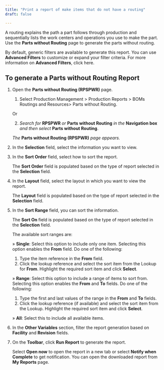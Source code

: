 ```yaml
---
title: "Print a report of make items that do not have a routing"
draft: false

---
```


A routing explains the path a part follows through production and sequentially lists the work centers and operations you use to make the part. Use the **Parts without Routing** page to generate the parts without routing.

By default, generic filters are available to generate this report. You can use **Advanced Filters** to customize or expand your filter criteria. For more information on **Advanced Filters**, click here.

## To generate a Parts without Routing Report

1.  Open the **Parts without Routing (RPSPWR)** page.

    1. Select Production Management > Production Reports > BOMs Routings and Resources> Parts without Routing.

    Or

    2.  *Search for* **RPSPWR** *or* **Parts without Routing** *in the* **Navigation box** *and then select* **Parts without Routing**.

    *The* **Parts without Routing (RPSPWR)** *page appears.*

2.  In the **Selection** field, select the information you want to view.
3.  In the **Sort Order** field, select how to sort the report.

    The **Sort Order** field is populated based on the type of report selected in the **Selection** field.

4.  In the **Layout** field, select the layout in which you want to view the report.

    The **Layout** field is populated based on the type of report selected in the **Selection** field.

5.  In the **Sort Range** field, you can sort the information.

    The **Sort On** field is populated based on the type of report selected in the **Selection** field.

    The available sort ranges are:

    » **Single**: Select this option to include only one item. Selecting this option enables the **From** field. Do one of the following:

    1.  Type the item reference in the **From** field.
    2.  Click the lookup reference and select the sort item from the Lookup for **From**. Highlight the required sort item and click **Select**.

    » **Range**: Select this option to include a range of items to sort from. Selecting this option enables the **From** and **To** fields. Do one of the following:

    1.  Type the first and last values of the range in the **From** and **To** fields.
    2.  Click the lookup reference (if available) and select the sort item from the Lookup. Highlight the required sort item and click **Select**.

    » **All**: Select this to include all available items.

8.  In the **Other Variables** section, filter the report generation based on **Facility** and **Revision** fields.

1.  On the **Toolbar**, click **Run Report** to generate the report.

    Select **Open now** to open the report in a new tab or select **Notify when Complete** to get notification. You can open the downloaded report from **My Reports** page.